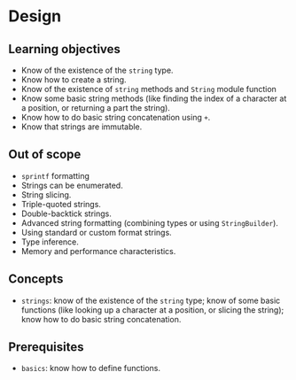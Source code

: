 # Design

## Learning objectives

- Know of the existence of the `string` type.
- Know how to create a string.
- Know of the existence of `string` methods and `String` module function
- Know some basic string methods (like finding the index of a character at a position, or returning a part the string).
- Know how to do basic string concatenation using `+`.
- Know that strings are immutable.

## Out of scope

- `sprintf` formatting
- Strings can be enumerated.
- String slicing.
- Triple-quoted strings.
- Double-backtick strings.
- Advanced string formatting (combining types or using `StringBuilder`).
- Using standard or custom format strings.
- Type inference.
- Memory and performance characteristics.

## Concepts

- `strings`: know of the existence of the `string` type; know of some basic functions (like looking up a character at a position, or slicing the string); know how to do basic string concatenation.

## Prerequisites

- `basics`: know how to define functions.

[string]: https://docs.microsoft.com/en-us/dotnet/api/system.string?view=netcore-3.1
